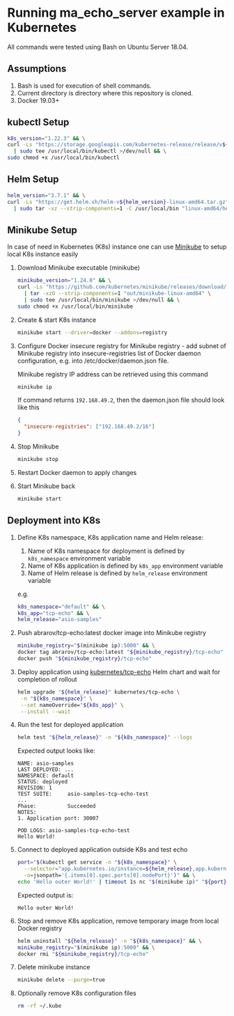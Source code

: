# Running ma_echo_server example in Kubernetes

All commands were tested using Bash on Ubuntu Server 18.04.

## Assumptions

1. Bash is used for execution of shell commands.
1. Current directory is directory where this repository is cloned.
1. Docker 19.03+

## kubectl Setup

```bash
k8s_version="1.22.3" && \
curl -Ls "https://storage.googleapis.com/kubernetes-release/release/v${k8s_version}/bin/linux/amd64/kubectl" \
  | sudo tee /usr/local/bin/kubectl >/dev/null && \
sudo chmod +x /usr/local/bin/kubectl
```

## Helm Setup

```bash
helm_version="3.7.1" && \
curl -Ls "https://get.helm.sh/helm-v${helm_version}-linux-amd64.tar.gz" \
  | sudo tar -xz --strip-components=1 -C /usr/local/bin "linux-amd64/helm"
```

## Minikube Setup

In case of need in Kubernetes (K8s) instance one can use [Minikube](https://kubernetes.io/docs/tasks/tools/install-minikube/) to setup local K8s instance easily

1. Download Minikube executable (minikube)

   ```bash
   minikube_version="1.24.0" && \
   curl -Ls "https://github.com/kubernetes/minikube/releases/download/v${minikube_version}/minikube-linux-amd64.tar.gz" \
     | tar -xzO --strip-components=1 "out/minikube-linux-amd64" \
     | sudo tee /usr/local/bin/minikube >/dev/null && \
   sudo chmod +x /usr/local/bin/minikube
   ```

1. Create & start K8s instance

   ```bash
   minikube start --driver=docker --addons=registry
   ```

1. Configure Docker insecure registry for Minikube registry - add subnet of Minikube registry into
   insecure-registries list of Docker daemon configuration, e.g. into /etc/docker/daemon.json file.

   Minikube registry IP address can be retrieved using this command

   ```bash
   minikube ip
   ```

   If command returns `192.168.49.2`, then the daemon.json file should look like this

   ```json
   {
     "insecure-registries": ["192.168.49.2/16"]
   }
   ```

1. Stop Minikube

   ```bash
   minikube stop
   ```

1. Restart Docker daemon to apply changes
1. Start Minikube back

   ```bash
   minikube start
   ```

## Deployment into K8s

1. Define K8s namespace, K8s application name and Helm release:

   1. Name of K8s namespace for deployment is defined by `k8s_namespace` environment variable
   1. Name of K8s application is defined by `k8s_app` environment variable
   1. Name of Helm release is defined by `helm_release` environment variable

    e.g.

    ```bash
    k8s_namespace="default" && \
    k8s_app="tcp-echo" && \
    helm_release="asio-samples"
    ```

1. Push abrarov/tcp-echo:latest docker image into Minikube registry

    ```bash
    minikube_registry="$(minikube ip):5000" && \
    docker tag abrarov/tcp-echo:latest "${minikube_registry}/tcp-echo" && \
    docker push "${minikube_registry}/tcp-echo"
    ```

1. Deploy application using [kubernetes/tcp-echo](tcp-echo) Helm chart and wait for completion of rollout

    ```bash
    helm upgrade "${helm_release}" kubernetes/tcp-echo \
     -n "${k8s_namespace}" \
     --set nameOverride="${k8s_app}" \
     --install --wait
    ```

1. Run the test for deployed application

    ```bash
    helm test "${helm_release}" -n "${k8s_namespace}" --logs
    ```

    Expected output looks like:

    ```text
    NAME: asio-samples
    LAST DEPLOYED: ...
    NAMESPACE: default
    STATUS: deployed
    REVISION: 1
    TEST SUITE:     asio-samples-tcp-echo-test
    ...
    Phase:          Succeeded
    NOTES:
    1. Application port: 30007
    
    POD LOGS: asio-samples-tcp-echo-test
    Hello World!
    ```

1. Connect to deployed application outside K8s and test echo

    ```bash
    port="$(kubectl get service -n "${k8s_namespace}" \
      --selector="app.kubernetes.io/instance=${helm_release},app.kubernetes.io/name=${k8s_app}" \
      -o=jsonpath='{.items[0].spec.ports[0].nodePort}')" && \
    echo 'Hello outer World!' | timeout 1s nc "$(minikube ip)" "${port}" || true
    ```
    
    Expected output is:
    
    ```text
    Hello outer World!
    ```

1. Stop and remove K8s application, remove temporary image from local Docker registry

   ```bash
   helm uninstall "${helm_release}" -n "${k8s_namespace}" && \
   minikube_registry="$(minikube ip):5000" && \
   docker rmi "${minikube_registry}/tcp-echo"
   ```

1. Delete minikube instance

   ```bash
   minikube delete --purge=true
   ```

1. Optionally remove K8s configuration files

   ```bash
   rm -rf ~/.kube
   ```
